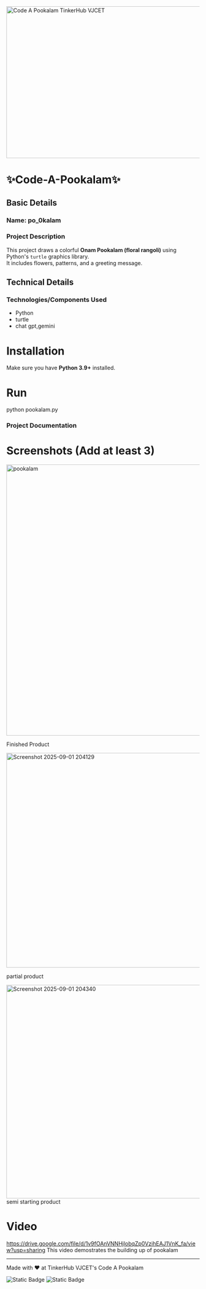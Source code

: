 <img width="1584" height="396" alt="Code A Pookalam TinkerHub VJCET" src="https://github.com/user-attachments/assets/e41fa708-7d26-4651-ab16-91845893f422" />


# ✨Code-A-Pookalam✨


## Basic Details
### Name: po_0kalam

### Project Description
This project draws a colorful **Onam Pookalam (floral rangoli)** using Python's `turtle` graphics library.  
It includes flowers, patterns, and a greeting message.  


## Technical Details
### Technologies/Components Used
- Python
- turtle
- chat gpt,gemini

# Installation
Make sure you have **Python 3.9+** installed.  

# Run
python pookalam.py


### Project Documentation

# Screenshots (Add at least 3)
<img width="1301" height="707" alt="pookalam" src="https://github.com/user-attachments/assets/ecca1732-63b2-40b0-960a-87091f15e9ea" />

Finished Product

<img width="661" height="560" alt="Screenshot 2025-09-01 204129" src="https://github.com/user-attachments/assets/a133b074-4dd9-4aea-9813-efd4bac7c3da" />

partial product

<img width="655" height="557" alt="Screenshot 2025-09-01 204340" src="https://github.com/user-attachments/assets/83069666-08e3-4e83-bd55-3be30b37ab55" />
semi starting product

# Video
https://drive.google.com/file/d/1v9fOAnVNNHjlobqZp0VzihEAJ1VnK_fa/view?usp=sharing
This video demostrates the building up of pookalam 

---
Made with ❤️ at TinkerHub VJCET's Code A Pookalam 

![Static Badge](https://img.shields.io/badge/TinkerHub_VJCET-24?color=%23000000&link=https%3A%2F%2Fwww.tinkerhub.org%2F)
![Static Badge](https://img.shields.io/badge/CodeAPookalam--25-25?link=https%3A%2F%2Fwww.tinkerhub.org%2Fevents%2FQ2Q1TQKX6Q%2FUseless%2520Projects)
